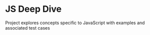 # JS Deep Dive

Project explores concepts specific to JavaScript with examples and associated test cases
